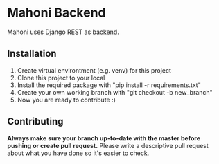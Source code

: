 # Mahoni Backend

Mahoni uses Django REST as backend.

## Installation

1. Create virtual environtment (e.g. venv) for this project
2. Clone this project to your local
3. Install the required package with "pip install -r requirements.txt"
4. Create your own working branch with "git checkout -b new_branch"
4. Now you are ready to contribute :)

## Contributing

**Always make sure your branch up-to-date with the master before pushing or create pull request.** Please write a descriptive pull request about what you have done so it's easier to check.